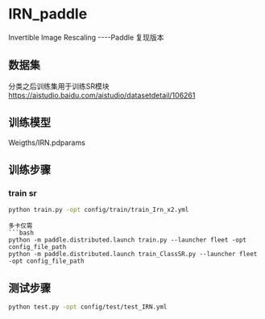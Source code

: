 # IRN_paddle

Invertible Image Rescaling ----Paddle 复现版本

## 数据集

分类之后训练集用于训练SR模块
https://aistudio.baidu.com/aistudio/datasetdetail/106261

## 训练模型
Weigths/IRN.pdparams
## 训练步骤
### train sr
```bash
python train.py -opt config/train/train_Irn_x2.yml
```

```
多卡仅需
```bash
python -m paddle.distributed.launch train.py --launcher fleet -opt config_file_path
python -m paddle.distributed.launch train_ClassSR.py --launcher fleet -opt config_file_path
```
## 测试步骤
```bash
python test.py -opt config/test/test_IRN.yml
```

